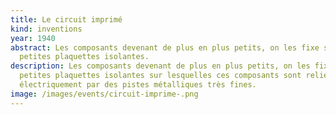 ```yaml
---
title: Le circuit imprimé
kind: inventions
year: 1940
abstract: Les composants devenant de plus en plus petits, on les fixe sur des
  petites plaquettes isolantes.
description: Les composants devenant de plus en plus petits, on les fixe sur des
  petites plaquettes isolantes sur lesquelles ces composants sont reliés
  électriquement par des pistes métalliques très fines.
image: /images/events/circuit-imprime-.png
---
```

